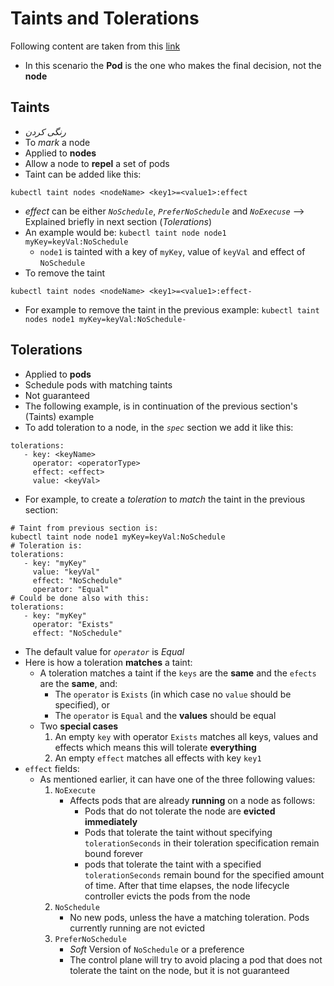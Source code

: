 Taints and Tolerations
======================

Following content are taken from this [link](https://kubernetes.io/docs/concepts/scheduling-eviction/taint-and-toleration/)
- In this scenario the **Pod** is the one who makes the final decision, not the **node**
## Taints
- *رنگی کردن*
- To *mark* a node
- Applied to **nodes**
- Allow a node to **repel** a set of pods
- Taint can be added like this:
```
kubectl taint nodes <nodeName> <key1>=<value1>:effect
```
   - *effect* can be either *`NoSchedule`*, *`PreferNoSchedule`* and *`NoExecuse`* --> Explained briefly in next section (*Tolerations*)
- An example would be: `kubectl taint node node1 myKey=keyVal:NoSchedule`
   - `node1` is tainted with a key of `myKey`, value of `keyVal` and effect of `NoSchedule`
- To remove the taint
```
kubectl taint nodes <nodeName> <key1>=<value1>:effect-
```
- For example to remove the taint in the previous example: `kubectl taint nodes node1 myKey=keyVal:NoSchedule-`

## Tolerations
- Applied to **pods**
- Schedule pods with matching taints
- Not guaranteed
- The following example, is in continuation of the previous section's (Taints) example
- To add toleration to a node, in the *`spec`* section we add it like this:
```
tolerations:
   - key: <keyName>
     operator: <operatorType>
     effect: <effect>
     value: <keyVal>
```
- For example, to create a *toleration* to *match* the taint in the previous section:
```
# Taint from previous section is:
kubectl taint node node1 myKey=keyVal:NoSchedule
# Toleration is:
tolerations:
   - key: "myKey"
     value: "keyVal"
     effect: "NoSchedule"
     operator: "Equal"
# Could be done also with this:
tolerations:
   - key: "myKey"
     operator: "Exists"
     effect: "NoSchedule"
```
- The default value for *`operator`* is *Equal*
- Here is how a toleration **matches** a taint:
   - A toleration matches a taint if the `keys` are the **same** and the `efects` are the **same**, and:
      - The `operator` is `Exists` (in which case no `value` should be specified), or
      - The `operator` is `Equal` and the **values** should be equal
   - Two **special cases**
      1. An empty `key` with operator `Exists` matches all keys, values and effects which means this will tolerate **everything**
      2. An empty `effect` matches all effects with key `key1`
- `effect` fields:
   - As mentioned earlier, it can have one of the three following values:
      1. `NoExecute`
         - Affects pods that are already **running** on a node as follows:
            - Pods that do not tolerate the node are **evicted immediately**
            - Pods that tolerate the taint without specifying `tolerationSeconds` in their toleration specification remain bound forever
            - pods that tolerate the taint with a specified `tolerationSeconds` remain bound for the specified amount of time. After that time elapses, the node lifecycle controller evicts the pods from the node
      2. `NoSchedule`
         - No new pods, unless the have a matching toleration. Pods currently running are not evicted
      3. `PreferNoSchedule`
         - *Soft* Version of `NoSchedule` or a preference
         - The control plane will try to avoid placing a pod that does not tolerate the taint on the node, but it is not guaranteed
